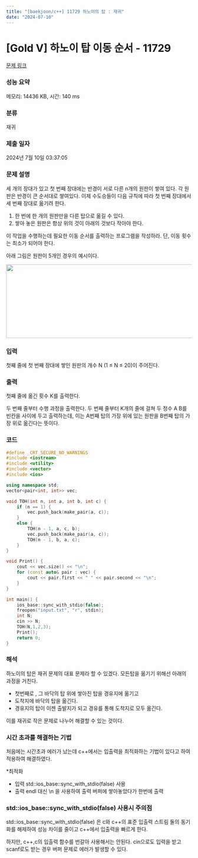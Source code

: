 ```yaml
---
title: "[baekjoon/c++] 11729 하노이의 탑 : 재귀"
date: "2024-07-10"
---
```

# [Gold V] 하노이 탑 이동 순서 - 11729 

[문제 링크](https://www.acmicpc.net/problem/11729) 

### 성능 요약

메모리: 14436 KB, 시간: 140 ms

### 분류

재귀

### 제출 일자

2024년 7월 10일 03:37:05

### 문제 설명

<p>세 개의 장대가 있고 첫 번째 장대에는 반경이 서로 다른 n개의 원판이 쌓여 있다. 각 원판은 반경이 큰 순서대로 쌓여있다. 이제 수도승들이 다음 규칙에 따라 첫 번째 장대에서 세 번째 장대로 옮기려 한다.</p>

<ol>
	<li>한 번에 한 개의 원판만을 다른 탑으로 옮길 수 있다.</li>
	<li>쌓아 놓은 원판은 항상 위의 것이 아래의 것보다 작아야 한다.</li>
</ol>

<p>이 작업을 수행하는데 필요한 이동 순서를 출력하는 프로그램을 작성하라. 단, 이동 횟수는 최소가 되어야 한다.</p>

<p>아래 그림은 원판이 5개인 경우의 예시이다.</p>

<p style="text-align: center;"><img alt="" src="https://onlinejudgeimages.s3-ap-northeast-1.amazonaws.com/problem/11729/hanoi.png" style="height:200px; width:1050px"></p>

### 입력 

 <p>첫째 줄에 첫 번째 장대에 쌓인 원판의 개수 N (1 ≤ N ≤ 20)이 주어진다.</p>

### 출력 

 <p>첫째 줄에 옮긴 횟수 K를 출력한다.</p>

<p>두 번째 줄부터 수행 과정을 출력한다. 두 번째 줄부터 K개의 줄에 걸쳐 두 정수 A B를 빈칸을 사이에 두고 출력하는데, 이는 A번째 탑의 가장 위에 있는 원판을 B번째 탑의 가장 위로 옮긴다는 뜻이다.</p>

### 코드
```cpp
#define _CRT_SECURE_NO_WARNINGS
#include <iostream>
#include <utility>
#include <vector>
#include <ios>

using namespace std;
vector<pair<int, int>> vec;

void TOH(int n, int a, int b, int c) {
	if (n == 1) {
		vec.push_back(make_pair(a, c));
	}
	else {
		TOH(n - 1, a, c, b);
		vec.push_back(make_pair(a, c));
		TOH(n - 1, b, a, c);
	}
}

void Print() {
	cout << vec.size() << "\n";
	for (const auto& pair : vec) {
		cout << pair.first << " " << pair.second << "\n";
	}
}

int main() {
	ios_base::sync_with_stdio(false);
	freopen("input.txt", "r", stdin);
	int N;
	cin >> N;
	TOH(N,1,2,3);
	Print();
	return 0;
}
```

### 해석

하노이의 탑은 재귀 문제의 대표 문제라 할 수 있겠다.
모든탑을 옮기기 위해선 아래의 과정을 거친다.

- 첫번째로 , 그 바닥의 탑 위에 쌓아진 탑을 경유지에 옮기고
- 도착지에 바닥의 탑을 옮긴다.
- 경유지의 탑이 이젠 출발지가 되고 경유를 통해 도착지로 모두 옮긴다.

이를 재귀로 작은 문제로 나누어 해결할 수 있는 것이다.


### 시간 초과를 해결하는 기법
처음에는 시간초과 에러가 났는데 c++에서는 입출력을 최적화하는 기법이 있다고 하여 적용하여 해결하였다.

*최적화
- 입력 std::ios_base::sync_with_stdio(false) 사용
- 출력 endl 대신 \n 을 사용하여 출력 버퍼에 쌓아놓았다가 한번에 출력

### std::ios_base::sync_with_stdio(false) 사용시 주의점
std::ios_base::sync_with_stdio(false) 은 c와 c++의 표준 입출력 스트림 둘의 동기화를 해제하여 성능 차이를 줄이고 c++에서 입출력을 빠르게 한다.

하지만, c++,c의 입출력 함수를 번갈아 사용해서는 안된다. cin으로도 입력을 받고 scanf로도 받는 경우 버퍼 문제로 에러가 발생할 수 있다.